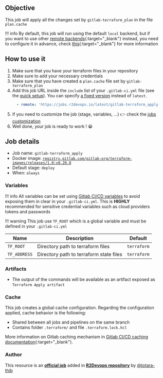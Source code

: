 ## Objective

This job will apply all the changes set by `gitlab-terraform_plan` in the file `plan.cache` 

!!! info
    By default, this job will run using the default `local` backend, but if you want to use other [remote backends](https://www.terraform.io/docs/language/settings/backends/index.html){:target="_blank"} instead, you need to configure it in advance, check [this](https://www.terraform.io/docs/language/settings/backends/remote.html){:target="_blank"} for more information
## How to use it

1. Make sure that you have your terraform files in your repository
2. Make sure to add your necessary credentials
3. Make sure that you have created a `plan.cache` file set by `gitlab-terraform_plan`
4. Add this job URL inside the `include` list of your `.gitlab-ci.yml` file (see the [quick setup](/use-the-hub/#quick-setup)). You can specify [a fixed version](#changelog) instead of `latest`.
    ```yaml
      - remote: 'https://jobs.r2devops.io/latest/gitlab-terraform_apply.yml'
    ```
5. If you need to customize the job (stage, variables, ...) 👉 check the [jobs
   customization](/use-the-hub/#jobs-customization)
6. Well done, your job is ready to work ! 😀

## Job details

* Job name: `gitlab-terraform_apply`
* Docker image:
[`registry.gitlab.com/gitlab-org/terraform-images/releases/1.0:v0.20.0`](https://gitlab.com/gitlab-org/terraform-images)
* Default stage: `deploy`
* When: `always`

### Variables

!!! info
    All variables can be set using [Gitlab CI/CD variables](https://docs.gitlab.com/ee/ci/variables/README.html) to avoid exposing them in clear in your `.gitlab-ci.yml`. This is **HIGHLY** recommended for sensitive credential variables such as cloud providers tokens and passwords

!!! warning
    This job use `TF_ROOT` which is a global variable and must be defined in your `.gitlab-ci.yml`

| Name | Description | Default |
| ---- | ----------- | ------- |
| `TF_ROOT` | Directory path to terraform files | `terraform` |
| `TF_ADDRESS` | Directory path to terraform state files | `terraform` |

### Artifacts

* The output of the commands will be available as an artifact exposed as `Terraform Apply artifact`

### Cache

This job creates a global cache configuration. Regarding the configuration
applied, cache behavior is the following:

* Shared between all jobs and pipelines on the same branch
* Contains folder `.terraform/` and file `.terraform.lock.hcl`

More information on Gitlab caching mechanism in [Gitlab CI/CD caching
documentation](https://docs.gitlab.com/ee/ci/caching/index.html){:target="_blank"}.



### Author
This resource is an **[official job](https://docs.r2devops.io/faq-labels/)** added in [**R2Devops repository**](https://gitlab.com/r2devops/hub) by [@totara-thib](https://gitlab.com/Totara-thib)